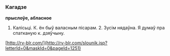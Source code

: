 ### Кагадзе
**прыслоўе, абласное**

1. Калісьці. К. ён быў валасным пісарам. 2. Зусім нядаўна. Я думаў пра спатканую к. дзяўчыну.

<a rel="author">[http://rv-blr.com/](http://rv-blr.com/slounik.jsp?letterId=0&maskId=0&pageId=1251)</a>
